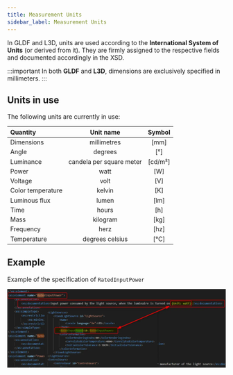 ```yaml
---
title: Measurement Units
sidebar_label: Measurement Units
---
```

<!-- markdownlint-disable MD033 (no html im markdown) -->

In GLDF and L3D, units are used according to the **International System of Units** (or derived from it). They are firmly assigned to the respective fields and documented accordingly in the XSD.

:::important
In both **GLDF** and **L3D**, dimensions are exclusively specified in millimeters.
:::

## Units in use

The following units are currently in use:

|**Quantity**|**Unit name**|**Symbol**|
| :--- | :------: | :------: |
| Dimensions | millimetres | \[mm\] |
| Angle | degrees | \[°\] |
| Luminance | candela per square meter | \[cd/m²\] |
| Power | watt | \[W\] |
| Voltage | volt | \[V\] |
| Color temperature | kelvin | \[K\] |
| Luminous flux | lumen | \[lm\] |
| Time | hours | \[h\] |
| Mass | kilogram | \[kg\] |
| Frequency | herz | \[hz\] |
| Temperature | degrees celsius | \[°C\] |

## Example

Example of the specification of `RatedInputPower`

![Units](/img//docs/conventions/gldf_measuring_units.webp)
